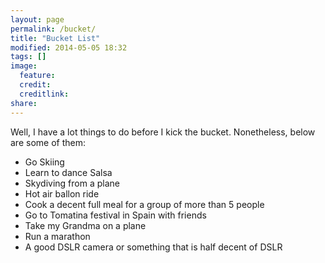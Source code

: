 ```yaml
---
layout: page
permalink: /bucket/
title: "Bucket List"
modified: 2014-05-05 18:32
tags: []
image:
  feature: 
  credit: 
  creditlink: 
share:
---
```


Well, I have a lot things to do before I kick the bucket. Nonetheless, below are some of them:
<ul>
	<li>Go Skiing</li>
	<li>Learn to dance Salsa</li>
	<li>Skydiving from a plane</li>
	<li>Hot air ballon ride</li>	
	<li>Cook a decent full meal for a group of more than 5 people</li>
	<li>Go to Tomatina festival in Spain with friends</li>
	<li>Take my Grandma on a plane</li>
	<li>Run a marathon</li>
	<li>A good DSLR camera or something that is half decent of DSLR</li>
</ul>